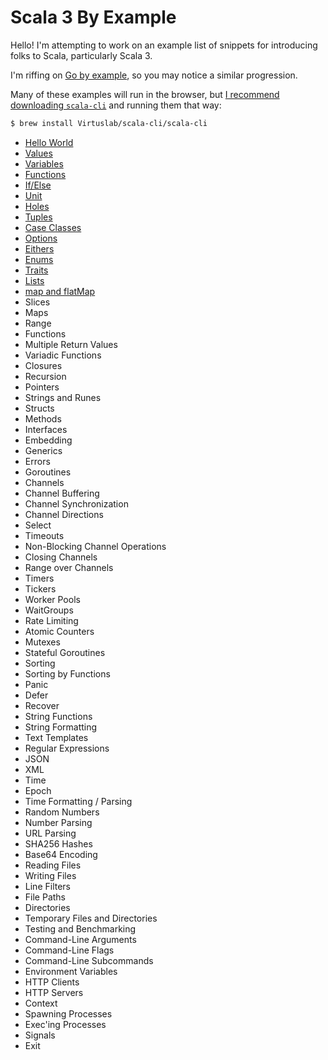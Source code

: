 # Scala 3 By Example

Hello! I'm attempting to work on an example list of snippets for introducing
folks to Scala, particularly Scala 3.

I'm riffing on [Go by example](https://gobyexample.com/), so you may notice a
similar progression.

Many of these examples will run in the browser, but [I recommend downloading `scala-cli`](https://scala-cli.virtuslab.org/) and running them that way:

```bash
$ brew install Virtuslab/scala-cli/scala-cli
```

- [Hello World](hello-world.html)
- [Values](values.html)
- [Variables](variables.html)
- [Functions](functions.html)
- [If/Else](if-else.html)
- [Unit](unit.html)
- [Holes](holes.html)
- [Tuples](tuples.html)
- [Case Classes](case-classes.html)
- [Options](options.html)
- [Eithers](eithers.html)
- [Enums](enums.html)
- [Traits](traits.html)
- [Lists](lists.html)
- [map and flatMap](flatmap.html)
- Slices
- Maps
- Range
- Functions
- Multiple Return Values
- Variadic Functions
- Closures
- Recursion
- Pointers
- Strings and Runes
- Structs
- Methods
- Interfaces
- Embedding
- Generics
- Errors
- Goroutines
- Channels
- Channel Buffering
- Channel Synchronization
- Channel Directions
- Select
- Timeouts
- Non-Blocking Channel Operations
- Closing Channels
- Range over Channels
- Timers
- Tickers
- Worker Pools
- WaitGroups
- Rate Limiting
- Atomic Counters
- Mutexes
- Stateful Goroutines
- Sorting
- Sorting by Functions
- Panic
- Defer
- Recover
- String Functions
- String Formatting
- Text Templates
- Regular Expressions
- JSON
- XML
- Time
- Epoch
- Time Formatting / Parsing
- Random Numbers
- Number Parsing
- URL Parsing
- SHA256 Hashes
- Base64 Encoding
- Reading Files
- Writing Files
- Line Filters
- File Paths
- Directories
- Temporary Files and Directories
- Testing and Benchmarking
- Command-Line Arguments
- Command-Line Flags
- Command-Line Subcommands
- Environment Variables
- HTTP Clients
- HTTP Servers
- Context
- Spawning Processes
- Exec'ing Processes
- Signals
- Exit

